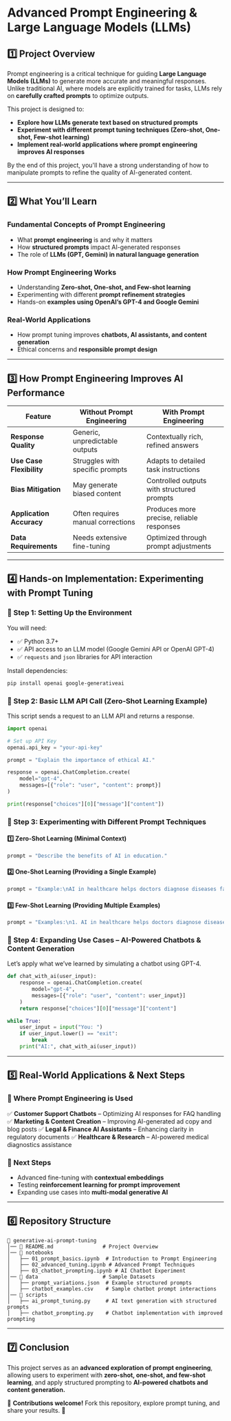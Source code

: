# **Advanced Prompt Engineering & Large Language Models (LLMs)**

## **1️⃣ Project Overview**
Prompt engineering is a critical technique for guiding **Large Language Models (LLMs)** to generate more accurate and meaningful responses. Unlike traditional AI, where models are explicitly trained for tasks, LLMs rely on **carefully crafted prompts** to optimize outputs.

This project is designed to:
- **Explore how LLMs generate text based on structured prompts**
- **Experiment with different prompt tuning techniques (Zero-shot, One-shot, Few-shot learning)**
- **Implement real-world applications where prompt engineering improves AI responses**

By the end of this project, you'll have a strong understanding of how to manipulate prompts to refine the quality of AI-generated content.

---

## **2️⃣ What You’ll Learn**
### **Fundamental Concepts of Prompt Engineering**
- What **prompt engineering** is and why it matters
- How **structured prompts** impact AI-generated responses
- The role of **LLMs (GPT, Gemini) in natural language generation**

### **How Prompt Engineering Works**
- Understanding **Zero-shot, One-shot, and Few-shot learning**
- Experimenting with different **prompt refinement strategies**
- Hands-on **examples using OpenAI’s GPT-4 and Google Gemini**

### **Real-World Applications**
- How prompt tuning improves **chatbots, AI assistants, and content generation**
- Ethical concerns and **responsible prompt design**

---

## **3️⃣ How Prompt Engineering Improves AI Performance**

| Feature                  | Without Prompt Engineering | With Prompt Engineering |
|--------------------------|--------------------------|--------------------------|
| **Response Quality**     | Generic, unpredictable outputs | Contextually rich, refined answers |
| **Use Case Flexibility** | Struggles with specific prompts | Adapts to detailed task instructions |
| **Bias Mitigation**      | May generate biased content | Controlled outputs with structured prompts |
| **Application Accuracy** | Often requires manual corrections | Produces more precise, reliable responses |
| **Data Requirements**    | Needs extensive fine-tuning | Optimized through prompt adjustments |

---

## **4️⃣ Hands-on Implementation: Experimenting with Prompt Tuning**

### **🔹 Step 1: Setting Up the Environment**
You will need:
- ✅ Python 3.7+
- ✅ API access to an LLM model (Google Gemini API or OpenAI GPT-4)
- ✅ `requests` and `json` libraries for API interaction

Install dependencies:
```bash
pip install openai google-generativeai
```

### **🔹 Step 2: Basic LLM API Call (Zero-Shot Learning Example)**
This script sends a request to an LLM API and returns a response.
```python
import openai

# Set up API Key
openai.api_key = "your-api-key"

prompt = "Explain the importance of ethical AI."

response = openai.ChatCompletion.create(
    model="gpt-4",
    messages=[{"role": "user", "content": prompt}]
)

print(response["choices"][0]["message"]["content"])
```

### **🔹 Step 3: Experimenting with Different Prompt Techniques**

#### **1️⃣ Zero-Shot Learning (Minimal Context)**
```python
prompt = "Describe the benefits of AI in education."
```

#### **2️⃣ One-Shot Learning (Providing a Single Example)**
```python
prompt = "Example:\nAI in healthcare helps doctors diagnose diseases faster.\n\nNow, describe the benefits of AI in education."
```

#### **3️⃣ Few-Shot Learning (Providing Multiple Examples)**
```python
prompt = "Examples:\n1. AI in healthcare helps doctors diagnose diseases faster.\n2. AI in finance detects fraud efficiently.\n\nNow, describe the benefits of AI in education."
```

### **🔹 Step 4: Expanding Use Cases – AI-Powered Chatbots & Content Generation**
Let’s apply what we’ve learned by simulating a chatbot using GPT-4.
```python
def chat_with_ai(user_input):
    response = openai.ChatCompletion.create(
        model="gpt-4",
        messages=[{"role": "user", "content": user_input}]
    )
    return response["choices"][0]["message"]["content"]

while True:
    user_input = input("You: ")
    if user_input.lower() == "exit":
        break
    print("AI:", chat_with_ai(user_input))
```

---

## **5️⃣ Real-World Applications & Next Steps**

### **🔹 Where Prompt Engineering is Used**
✅ **Customer Support Chatbots** – Optimizing AI responses for FAQ handling
✅ **Marketing & Content Creation** – Improving AI-generated ad copy and blog posts
✅ **Legal & Finance AI Assistants** – Enhancing clarity in regulatory documents
✅ **Healthcare & Research** – AI-powered medical diagnostics assistance

### **🔹 Next Steps**
- Advanced fine-tuning with **contextual embeddings**
- Testing **reinforcement learning for prompt improvement**
- Expanding use cases into **multi-modal generative AI**

---

## **6️⃣ Repository Structure**
```
📂 generative-ai-prompt-tuning
│── 📜 README.md                # Project Overview
│── 📂 notebooks
│   ├── 01_prompt_basics.ipynb  # Introduction to Prompt Engineering
│   ├── 02_advanced_tuning.ipynb # Advanced Prompt Techniques
│   ├── 03_chatbot_prompting.ipynb # AI Chatbot Experiment
│── 📂 data                     # Sample Datasets
│   ├── prompt_variations.json  # Example structured prompts
│   ├── chatbot_examples.csv    # Sample chatbot prompt interactions
│── 📂 scripts
│   ├── ai_prompt_tuning.py     # AI text generation with structured prompts
│   ├── chatbot_prompting.py    # Chatbot implementation with improved prompting
```

---

## **7️⃣ Conclusion**
This project serves as an **advanced exploration of prompt engineering**, allowing users to experiment with **zero-shot, one-shot, and few-shot learning**, and apply structured prompting to **AI-powered chatbots and content generation.**

📢 **Contributions welcome!** Fork this repository, explore prompt tuning, and share your results. 🚀

